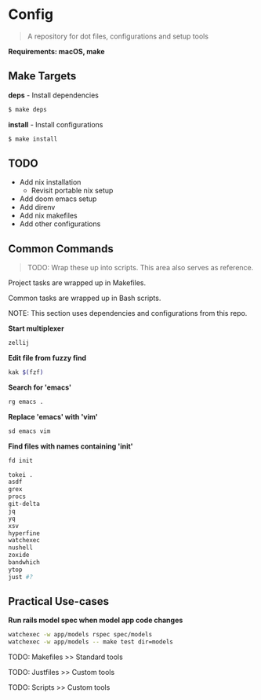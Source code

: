 # Config

> A repository for dot files, configurations and setup tools

**Requirements: macOS, make**

## Make Targets

**deps** - Install dependencies

```sh
$ make deps
```

**install** - Install configurations

```sh
$ make install
```

## TODO

- Add nix installation
  - Revisit portable nix setup
- Add doom emacs setup
- Add direnv
- Add nix makefiles
- Add other configurations

## Common Commands

> TODO: Wrap these up into scripts. This area also serves as reference.

Project tasks are wrapped up in Makefiles.

Common tasks are wrapped up in Bash scripts.

NOTE: This section uses dependencies and configurations from this repo.

**Start multiplexer**

```sh
zellij
```

**Edit file from fuzzy find**

```sh
kak $(fzf)
```

**Search for 'emacs'**

```sh
rg emacs .
```

**Replace 'emacs' with 'vim'**

```sh
sd emacs vim
```

**Find files with names containing 'init'**

```sh
fd init
```

```sh
tokei .
asdf
grex
procs
git-delta
jq
yq
xsv
hyperfine
watchexec
nushell
zoxide
bandwhich
ytop
just #?
```

## Practical Use-cases

**Run rails model spec when model app code changes**

```sh
watchexec -w app/models rspec spec/models
watchexec -w app/models -- make test dir=models
```

TODO: Makefiles >> Standard tools

TODO: Justfiles >> Custom tools

TODO: Scripts >> Custom tools


